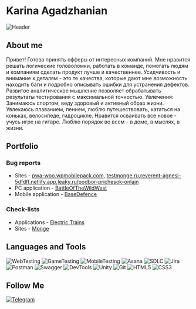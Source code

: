 # Karina Agadzhanian 
![Header](https://github.com/Karina23456787/Karina23456787/assets/144464502/8b3fc874-da77-45ae-94e9-43aadef24312)



## About me
Привет! Готова принять офферы от интересных компаний. Мне нравится решать логические головоломки, работать в команде, помогать людям и компаниям сделать продукт лучше и качественнее.
Усидчивость и внимание к деталям - это те качества, которые дают мне возможность находить баги и подробно описывать ошибки для устранения дефектов. Развитое аналитическое мышление позволяет обрабатывать результаты тестирования с максимальной точностью.
Увлечения:
Занимаюсь спортом, веду здоровый и активный образ жизни.
Увлекаюсь плаванием, пением, люблю путешествовать, кататься на коньках, велосипеде, гидроцикле.
Нравится осваивать все новое - учусь игре на гитаре.
Люблю порядок во всем - в доме, в мыслях, в жизни.


## Portfolio 

### Bug reports 
- Sites - [pwa-woo.wpmobilepack.com](https://ru.yougile.com/board/gmtqs0nmghs9), [testmonge.ru](https://ru.yougile.com/board/ulj763a135ea),[reverent-agnesi-5dfdff.netlify.app](https://ru.yougile.com/board/tie6hf02d3t7),[leaky.ru/podbor-prichesok-onlajn](https://ru.yougile.com/board/hs5zjlhofv6p)
- PC application - [BattleOfTheWildWest](https://ru.yougile.com/board/nv1pt1xx33sx)
- Mobile application - [BaseDefence](https://ru.yougile.com/board/vnj0ou43o62j)

### Check-lists
- Applications - [Electric Trains](https://docs.google.com/spreadsheets/d/1QNpmKUyAh1fLocpqeX94kI_WdBOB_-YcMgqbQjyagIk/edit?usp=sharing)   
- Sites - [Monge](https://docs.google.com/spreadsheets/d/1S5s7e-kUV7XK7Ala99q8zieJD3pOclpVfD-eESvVpUk/edit?usp=sharing) 




## Languages and Tools
![WebTesting](https://img.shields.io/badge/-WebTesting-556AC1?style=for-the-badge&logo=WebTesting&logoColor=556AC1)
![GameTesting](https://img.shields.io/badge/-GameTesting-FAB000?style=for-the-badge&logo=GameTesting&logoColor=FAB000)
![MobileTesting](https://img.shields.io/badge/-MobileTesting-4592C1?style=for-the-badge&logo=MobileTesting&logoColor=4592C1)
![Asana](https://img.shields.io/badge/-Asana-363639?style=for-the-badge&logo=Asana&logoColor=F06A6A)
![SDLC](https://img.shields.io/badge/-SDLC-A4BEF1?style=for-the-badge&logo=SDLC&logoColor=A4BEF1)
![Jira](https://img.shields.io/badge/-Jira-629FF6?style=for-the-badge&logo=Jira&logoColor=166BE0)
![Postman](https://img.shields.io/badge/-Postman-D7D0AD?style=for-the-badge&logo=Postman&logoColor=FB7C29)
![Swagger](https://img.shields.io/badge/-Swagger-173648?style=for-the-badge&logo=Swagger&logoColor=8BB600)
![DevTools](https://img.shields.io/badge/-DevTools-266EE4?style=for-the-badge&logo=DevTools&logoColor=266EE4)
![Unity](https://img.shields.io/badge/-Unity-757879?style=for-the-badge&logo=Unity&logoColor=000000)
![Git](https://img.shields.io/badge/-Git-181617?style=for-the-badge&logo=Git&logoColor=F0F0F0)
![HTML5](https://img.shields.io/badge/-HTML5-3A3B3D?style=for-the-badge&logo=HTML5&logoColor=64C18)
![CSS3](https://img.shields.io/badge/-CSS3-254ADC?style=for-the-badge&logo=CSS3&logoColor=2094EF)




## Follow Me
[ ![Telegram](https://img.shields.io/badge/-Telegram-30A5D8?style=for-the-badge&logo=Telegram&logoColor=F6F9FA) ](https://t.me/AKarina13)

